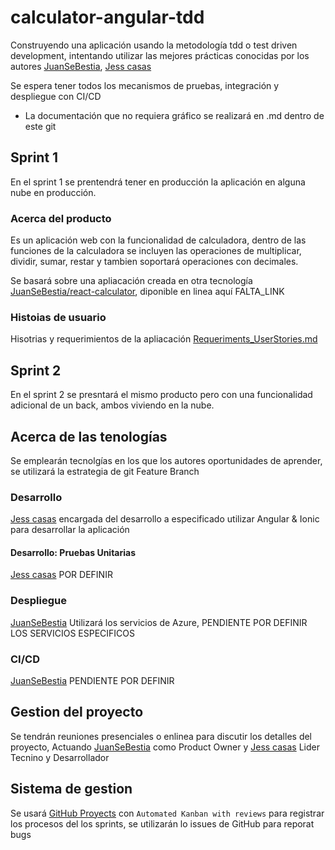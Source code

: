 # calculator-angular-tdd

Construyendo una aplicación usando la metodología tdd o test driven development, intentando utilizar las mejores prácticas conocidas por los autores [JuanSeBestia](github.com/JuanSeBestia), [Jess casas](https://github.com/jlcasasg) 



Se espera tener todos los mecanismos de pruebas, integración y despliegue con CI/CD

* La documentación que no requiera gráfico se realizará en .md dentro de este git

## Sprint 1

En el sprint 1 se prentendrá tener en producción la aplicación en alguna nube en producción.

### Acerca del producto

Es un aplicación web con la funcionalidad de calculadora, dentro de las funciones de la calculadora se incluyen las operaciones de multiplicar, dividir, sumar, restar y tambien soportará operaciones con decimales.

Se basará sobre una apliacación creada en otra tecnología [JuanSeBestia/react-calculator](https://github.com/JuanSeBestia/react-calculator), diponible en linea aquí FALTA_LINK

### Histoias de usuario

Hisotrias y requerimientos de la apliacación [Requeriments_UserStories.md](Requeriments_UserStories.md)


## Sprint 2

En el sprint 2 se presntará el mismo producto pero con una funcionalidad adicional de un back, ambos viviendo en la nube.


## Acerca de las tenologías

Se emplearán tecnolgías en los que los autores oportunidades de aprender, se utilizará la estrategia de git Feature Branch

### Desarrollo

[Jess casas](https://github.com/jlcasasg) encargada del desarrollo a especificado utilizar Angular & Ionic para desarrollar la aplicación

#### Desarrollo: Pruebas Unitarias

[Jess casas](https://github.com/jlcasasg) POR DEFINIR

### Despliegue

[JuanSeBestia](github.com/JuanSeBestia) Utilizará los servicios de Azure, PENDIENTE POR DEFINIR LOS SERVICIOS ESPECIFICOS

### CI/CD

[JuanSeBestia](github.com/JuanSeBestia) PENDIENTE POR DEFINIR

## Gestion del proyecto

Se tendrán reuniones presenciales o enlinea para discutir los detalles del proyecto, Actuando [JuanSeBestia](github.com/JuanSeBestia) como Product Owner y [Jess casas](https://github.com/jlcasasg) Lider Tecnino y Desarrollador

## Sistema de gestion

Se usará [GitHub Proyects](https://github.com/JuanSeBestia/calculator-angular-tdd/projects) con `Automated Kanban with reviews` para registrar los procesos del los sprints, se utilizarán lo issues de GitHub para reporat bugs
